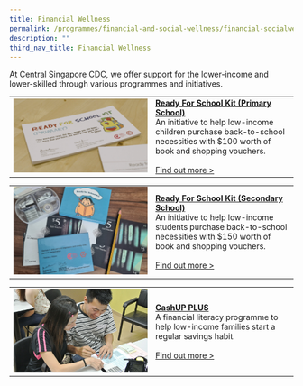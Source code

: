 ```yaml
---
title: Financial Wellness
permalink: /programmes/financial-and-social-wellness/financial-socialwellness/
description: ""
third_nav_title: Financial Wellness
---
```

At Central Singapore CDC, we offer support for the lower-income and lower-skilled through various programmes and initiatives.

<table border="0" width="100%">
	<tbody><tr>
		<td width="50%">
			<img src="/images/Programmes/rfsk-(pri).png">
		</td>
		<td width="50%">
			<a href="/programmes/financial-and-social-wellness/ready-for-schoolkit-primaryschool"><b>Ready For School Kit (Primary School)</b></a><br>
An initiative to help low-income children purchase back-to-school necessities with $100 worth of book and shopping vouchers.
			<br><br><a href="/programmes/financial-and-social-wellness/ready-for-schoolkit-primaryschool">Find out more &gt;</a>
		</td>
	</tr>
</tbody></table>

<table border="0" width="100%">
	<tbody><tr>
		<td width="50%">
			<img src="/images/Programmes/whatsapp-image-2021-01-24-at-10-48-59-pm.jpeg">
		</td>
		<td width="50%">
			<a href="/programmes/financial-and-social-wellness/ready-for-school-kit-secondaryschool"><b>Ready For School Kit (Secondary School)</b></a><br>
An initiative to help low-income students purchase back-to-school necessities with $150 worth of book and shopping vouchers.
			<br><br><a href="/programmes/financial-and-social-wellness/ready-for-school-kit-secondaryschool">Find out more &gt;</a>
		</td>
	</tr>
</tbody></table>

<table border="0" width="100%">
	<tbody><tr>
		<td width="50%">
			<img src="/images/Programmes/7230e959-c572-483d-b4e6-6b908cc40637_cashup-family-savers.jpg">
		</td>
		<td width="50%">
			<a href="images/Programmes/cashup-family-savers"><b>CashUP PLUS</b></a><br>
A financial literacy programme to help low-income families start a regular savings habit.
			<br><br><a href="/programmes/financial-and-social-wellness/cashup-famil-savers">Find out more &gt;</a>
		</td>
	</tr>
</tbody></table>